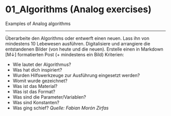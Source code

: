 # 01_Algorithms (Analog exercises)
Examples of Analog algorithms
- - -
Überarbeite den Algorithms oder entwerft einen neuen.
Lass ihn von mindestens 10 Lebewesen ausführen.
Digitalisiere und arrangiere die entstandenen Bilder (von heute und die neuen).
Erstelle einen in Markdown [M↓] formatierten Post (+ mindestens ein Bild)
Kriterien:
* Wie lautet der Algorithmus?
* Was hat dich inspiriert?
* Wurden Hilfswerkzeuge zur Ausführung eingesetzt werden?
* Womit wurde gezeichnet?
* Was ist das Material?
* Was ist das Format?
* Was sind die Parameter/Variablen?
* Was sind Konstanten?
* Was ging schief?
_Quelle: Fabian Morón Zirfas_
